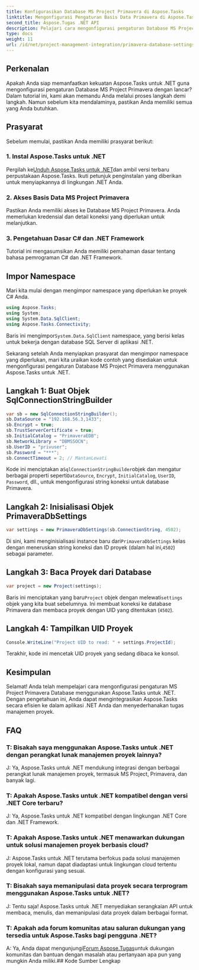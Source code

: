 ```yaml
---
title: Konfigurasikan Database MS Project Primavera di Aspose.Tasks
linktitle: Mengonfigurasi Pengaturan Basis Data Primavera di Aspose.Tasks
second_title: Aspose.Tugas .NET API
description: Pelajari cara mengonfigurasi pengaturan Database MS Project Primavera di Aspose.Tasks untuk .NET dengan mudah. Sederhanakan tugas manajemen proyek Anda.
type: docs
weight: 11
url: /id/net/project-management-integration/primavera-database-settings/
---
```

## Perkenalan
Apakah Anda siap memanfaatkan kekuatan Aspose.Tasks untuk .NET guna mengonfigurasi pengaturan Database MS Project Primavera dengan lancar? Dalam tutorial ini, kami akan memandu Anda melalui proses langkah demi langkah. Namun sebelum kita mendalaminya, pastikan Anda memiliki semua yang Anda butuhkan.
## Prasyarat
Sebelum memulai, pastikan Anda memiliki prasyarat berikut:
### 1. Instal Aspose.Tasks untuk .NET
 Pergilah ke[Unduh Aspose.Tasks untuk .NET](https://releases.aspose.com/tasks/net/)dan ambil versi terbaru perpustakaan Aspose.Tasks. Ikuti petunjuk penginstalan yang diberikan untuk menyiapkannya di lingkungan .NET Anda.
### 2. Akses Basis Data MS Project Primavera
Pastikan Anda memiliki akses ke Database MS Project Primavera. Anda memerlukan kredensial dan detail koneksi yang diperlukan untuk melanjutkan.
### 3. Pengetahuan Dasar C# dan .NET Framework
Tutorial ini mengasumsikan Anda memiliki pemahaman dasar tentang bahasa pemrograman C# dan .NET Framework.

## Impor Namespace
Mari kita mulai dengan mengimpor namespace yang diperlukan ke proyek C# Anda.

```csharp
using Aspose.Tasks;
using System;
using System.Data.SqlClient;
using Aspose.Tasks.Connectivity;

```
 Baris ini mengimpor`System.Data.SqlClient` namespace, yang berisi kelas untuk bekerja dengan database SQL Server di aplikasi .NET.

Sekarang setelah Anda menyiapkan prasyarat dan mengimpor namespace yang diperlukan, mari kita uraikan kode contoh yang disediakan untuk mengonfigurasi pengaturan Database MS Project Primavera menggunakan Aspose.Tasks untuk .NET.
## Langkah 1: Buat Objek SqlConnectionStringBuilder
```csharp
var sb = new SqlConnectionStringBuilder();
sb.DataSource = "192.168.56.3,1433";
sb.Encrypt = true;
sb.TrustServerCertificate = true;
sb.InitialCatalog = "PrimaveraEDB";
sb.NetworkLibrary = "DBMSSOCN";
sb.UserID = "privuser";
sb.Password = "***";
sb.ConnectTimeout = 2; // MantanLewati
```
 Kode ini menciptakan a`SqlConnectionStringBuilder`objek dan mengatur berbagai properti seperti`DataSource`, `Encrypt`, `InitialCatalog`, `UserID`, `Password`, dll., untuk mengonfigurasi string koneksi untuk database Primavera.
## Langkah 2: Inisialisasi Objek PrimaveraDbSettings
```csharp
var settings = new PrimaveraDbSettings(sb.ConnectionString, 4502);
```
 Di sini, kami menginisialisasi instance baru dari`PrimaveraDbSettings` kelas dengan meneruskan string koneksi dan ID proyek (dalam hal ini,`4502`) sebagai parameter.
## Langkah 3: Baca Proyek dari Database
```csharp
var project = new Project(settings);
```
 Baris ini menciptakan yang baru`Project` objek dengan melewati`settings` objek yang kita buat sebelumnya. Ini membuat koneksi ke database Primavera dan membaca proyek dengan UID yang ditentukan (`4502`).
## Langkah 4: Tampilkan UID Proyek
```csharp
Console.WriteLine("Project UID to read: " + settings.ProjectId);
```
Terakhir, kode ini mencetak UID proyek yang sedang dibaca ke konsol.

## Kesimpulan
Selamat! Anda telah mempelajari cara mengonfigurasi pengaturan MS Project Primavera Database menggunakan Aspose.Tasks untuk .NET. Dengan pengetahuan ini, Anda dapat mengintegrasikan Aspose.Tasks secara efisien ke dalam aplikasi .NET Anda dan menyederhanakan tugas manajemen proyek.
## FAQ
### T: Bisakah saya menggunakan Aspose.Tasks untuk .NET dengan perangkat lunak manajemen proyek lainnya?
J: Ya, Aspose.Tasks untuk .NET mendukung integrasi dengan berbagai perangkat lunak manajemen proyek, termasuk MS Project, Primavera, dan banyak lagi.
### T: Apakah Aspose.Tasks untuk .NET kompatibel dengan versi .NET Core terbaru?
J: Ya, Aspose.Tasks untuk .NET kompatibel dengan lingkungan .NET Core dan .NET Framework.
### T: Apakah Aspose.Tasks untuk .NET menawarkan dukungan untuk solusi manajemen proyek berbasis cloud?
J: Aspose.Tasks untuk .NET terutama berfokus pada solusi manajemen proyek lokal, namun dapat diadaptasi untuk lingkungan cloud tertentu dengan konfigurasi yang sesuai.
### T: Bisakah saya memanipulasi data proyek secara terprogram menggunakan Aspose.Tasks untuk .NET?
J: Tentu saja! Aspose.Tasks untuk .NET menyediakan serangkaian API untuk membaca, menulis, dan memanipulasi data proyek dalam berbagai format.
### T: Apakah ada forum komunitas atau saluran dukungan yang tersedia untuk Aspose.Tasks bagi pengguna .NET?
 A: Ya, Anda dapat mengunjungi[Forum Aspose.Tugas](https://forum.aspose.com/c/tasks/15)untuk dukungan komunitas dan bantuan dengan masalah atau pertanyaan apa pun yang mungkin Anda miliki.## Kode Sumber Lengkap